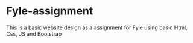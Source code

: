 # Fyle-assignment
This is a basic website design as a assignment for Fyle  using basic Html, Css, JS and Bootstrap

